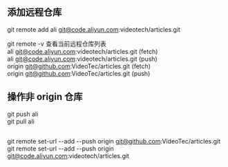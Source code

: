 ## 添加远程仓库

git remote add ali git@code.aliyun.com:videotech/articles.git  

git remote -v 查看当前远程仓库列表  
ali     git@code.aliyun.com:videotech/articles.git (fetch)  
ali     git@code.aliyun.com:videotech/articles.git (push)  
origin  git@github.com:VideoTec/articles.git (fetch)  
origin  git@github.com:VideoTec/articles.git (push)  

## 操作非 origin 仓库
git push ali  
git pull ali  

## 
git remote set-url --add --push origin git@github.com:VideoTec/articles.git  
git remote set-url --add --push origin git@code.aliyun.com:videotech/articles.git  